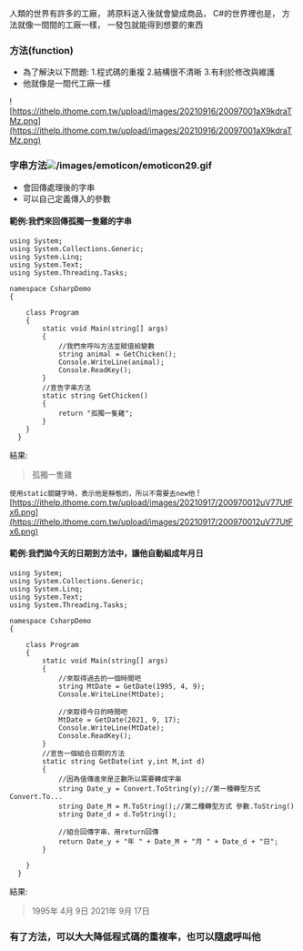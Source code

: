 人類的世界有許多的工廠，
將原料送入後就會變成商品，
C#的世界裡也是，
方法就像一間間的工廠一樣，
一發包就能得到想要的東西

### 方法(function)
* 為了解決以下問題:
    1.程式碼的重複
    2.結構很不清晰
    3.有利於修改與維護
* 他就像是一間代工廠一樣

![https://ithelp.ithome.com.tw/upload/images/20210916/20097001aX9kdraTMz.png](https://ithelp.ithome.com.tw/upload/images/20210916/20097001aX9kdraTMz.png)

### 字串方法![/images/emoticon/emoticon29.gif](/images/emoticon/emoticon29.gif)
* 會回傳處理後的字串
* 可以自己定義傳入的參數

#### 範例:我們來回傳孤獨一隻雞的字串
```
using System;
using System.Collections.Generic;
using System.Linq;
using System.Text;
using System.Threading.Tasks;

namespace CsharpDemo
{

    class Program
    {
        static void Main(string[] args)
        {
            //我們來呼叫方法並賦值給變數
            string animal = GetChicken();
            Console.WriteLine(animal);
            Console.ReadKey();
        }
        //宣告字串方法
        static string GetChicken()
        {
            return "孤獨一隻雞";
        }
    }
  }
  ```
  
  結果:
>   孤獨一隻雞

`使用static關鍵字時，表示他是靜態的，所以不需要去new他`
![https://ithelp.ithome.com.tw/upload/images/20210917/200970012uV77UtFx6.png](https://ithelp.ithome.com.tw/upload/images/20210917/200970012uV77UtFx6.png)

#### 範例:我們拋今天的日期到方法中，讓他自動組成年月日
```
using System;
using System.Collections.Generic;
using System.Linq;
using System.Text;
using System.Threading.Tasks;

namespace CsharpDemo
{

    class Program
    {
        static void Main(string[] args)
        {
            //來取得過去的一個時間吧
            string MtDate = GetDate(1995, 4, 9);
            Console.WriteLine(MtDate);

            //來取得今日的時間吧
            MtDate = GetDate(2021, 9, 17);
            Console.WriteLine(MtDate);
            Console.ReadKey();
        }
        //宣告一個組合日期的方法
        static string GetDate(int y,int M,int d)
        {
            //因為值傳進來是正數所以需要轉成字串
            string Date_y = Convert.ToString(y);//第一種轉型方式Convert.To...
            string Date_M = M.ToString();//第二種轉型方式 參數.ToString()
            string Date_d = d.ToString();

            //組合回傳字串，用return回傳
            return Date_y + "年 " + Date_M + "月 " + Date_d + "日";
        }

    }
  }
  ```
  
  結果:
  > 1995年 4月 9日
2021年 9月 17日

  ### 有了方法，可以大大降低程式碼的重複率，也可以隨處呼叫他